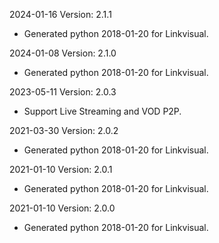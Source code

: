 2024-01-16 Version: 2.1.1
- Generated python 2018-01-20 for Linkvisual.

2024-01-08 Version: 2.1.0
- Generated python 2018-01-20 for Linkvisual.

2023-05-11 Version: 2.0.3
- Support Live Streaming and VOD P2P.

2021-03-30 Version: 2.0.2
- Generated python 2018-01-20 for Linkvisual.

2021-01-10 Version: 2.0.1
- Generated python 2018-01-20 for Linkvisual.

2021-01-10 Version: 2.0.0
- Generated python 2018-01-20 for Linkvisual.

